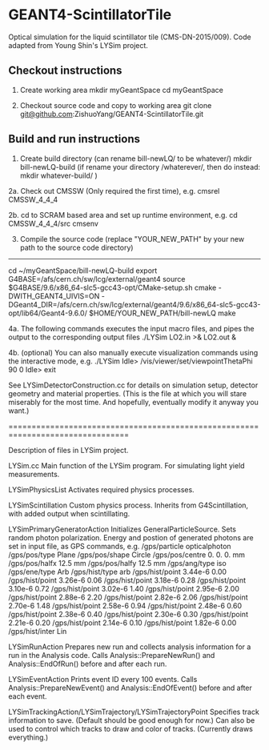 # GEANT4-ScintillatorTile
Optical simulation for the liquid scintillator tile (CMS-DN-2015/009). Code adapted from Young Shin's LYSim project. 

Checkout instructions
----------------------
1. Create working area
mkdir myGeantSpace
cd myGeantSpace

2. Checkout source code and copy to working area
git clone git@github.com:ZishuoYang/GEANT4-ScintillatorTile.git

Build and run instructions
-----------------------------
1. Create build directory (can rename bill-newLQ/ to be whatever/)
mkdir bill-newLQ-build (if rename your directory /whaterever/, then do instead: mkdir whatever-build/ )

2a. Check out CMSSW (Only required the first time), e.g.
cmsrel CMSSW_4_4_4

2b. cd to SCRAM based area and set up runtime environment, e.g.
cd CMSSW_4_4_4/src
cmsenv

3. Compile the source code (replace "YOUR_NEW_PATH" by your new path to the source code directory)
-----------------------------
cd ~/myGeantSpace/bill-newLQ-build
export G4BASE=/afs/cern.ch/sw/lcg/external/geant4
source $G4BASE/9.6/x86_64-slc5-gcc43-opt/CMake-setup.sh
cmake -DWITH_GEANT4_UIVIS=ON -DGeant4_DIR=/afs/cern.ch/sw/lcg/external/geant4/9.6/x86_64-slc5-gcc43-opt/lib64/Geant4-9.6.0/ $HOME/YOUR_NEW_PATH/bill-newLQ
make

4a. The following commands executes the input macro files, and pipes the output to the corresponding output files
./LYSim LO2.in >& LO2.out &

4b. (optional) You can also manually execute visualization commands using the interactive mode, e.g.
./LYSim
Idle> /vis/viewer/set/viewpointThetaPhi 90 0
Idle> exit


See LYSimDetectorConstruction.cc for details on simulation setup, detector geometry and material properties. (This is the file at which you will stare miserably for the most time. And hopefully, eventually modify it anyway you want.)

================================================================================

Description of files in LYSim project.

LYSim.cc
Main function of the LYSim program. For simulating light yield measurements.

LYSimPhysicsList
Activates required physics processes.

LYSimScintillation
Custom physics process. Inherits from G4Scintillation, with added output when scintillating.

LYSimPrimaryGeneratorAction
Initializes GeneralParticleSource. Sets random photon polarization. 
Energy and postion of generated photons are set in input file, as GPS commands,
e.g.
/gps/particle opticalphoton
/gps/pos/type Plane
/gps/pos/shape Circle
/gps/pos/centre 0. 0. 0. mm
/gps/pos/halfx 12.5 mm
/gps/pos/halfy 12.5 mm
/gps/ang/type iso
/gps/ene/type Arb
/gps/hist/type arb
/gps/hist/point 3.44e-6 0.00
/gps/hist/point 3.26e-6 0.06
/gps/hist/point 3.18e-6 0.28
/gps/hist/point 3.10e-6 0.72
/gps/hist/point 3.02e-6 1.40
/gps/hist/point 2.95e-6 2.00
/gps/hist/point 2.88e-6 2.20
/gps/hist/point 2.82e-6 2.06
/gps/hist/point 2.70e-6 1.48
/gps/hist/point 2.58e-6 0.94
/gps/hist/point 2.48e-6 0.60
/gps/hist/point 2.38e-6 0.40
/gps/hist/point 2.30e-6 0.30
/gps/hist/point 2.21e-6 0.20
/gps/hist/point 2.14e-6 0.10
/gps/hist/point 1.82e-6 0.00
/gps/hist/inter Lin

LYSimRunAction
Prepares new run and collects analysis information for a run in the Analysis code.
Calls Analysis::PrepareNewRun() and Analysis::EndOfRun() before and after each run.

LYSimEventAction
Prints event ID every 100 events.
Calls Analysis::PrepareNewEvent() and Analysis::EndOfEvent() before and after each event.

LYSimTrackingAction/LYSimTrajectory/LYSimTrajectoryPoint
Specifies track information to save. (Default should be good enough for now.)
Can also be used to control which tracks to draw and color of tracks. (Currently draws everything.)
